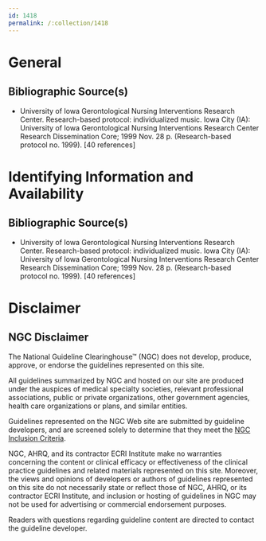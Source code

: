 ```yaml
---
id: 1418
permalink: /:collection/1418
---
```


# General

## Bibliographic Source(s)

- University of Iowa Gerontological Nursing Interventions Research Center. Research-based protocol: individualized music. Iowa City (IA): University of Iowa Gerontological Nursing Interventions Research Center Research Dissemination Core; 1999 Nov. 28 p. (Research-based protocol no. 1999). [40 references]

# Identifying Information and Availability

## Bibliographic Source(s)

- University of Iowa Gerontological Nursing Interventions Research Center. Research-based protocol: individualized music. Iowa City (IA): University of Iowa Gerontological Nursing Interventions Research Center Research Dissemination Core; 1999 Nov. 28 p. (Research-based protocol no. 1999). [40 references]

# Disclaimer

## NGC Disclaimer

The National Guideline Clearinghouse™ (NGC) does not develop, produce, approve, or endorse the guidelines represented on this site.

All guidelines summarized by NGC and hosted on our site are produced under the auspices of medical specialty societies, relevant professional associations, public or private organizations, other government agencies, health care organizations or plans, and similar entities.

Guidelines represented on the NGC Web site are submitted by guideline developers, and are screened solely to determine that they meet the [NGC Inclusion Criteria](/help-and-about/summaries/inclusion-criteria).

NGC, AHRQ, and its contractor ECRI Institute make no warranties concerning the content or clinical efficacy or effectiveness of the clinical practice guidelines and related materials represented on this site. Moreover, the views and opinions of developers or authors of guidelines represented on this site do not necessarily state or reflect those of NGC, AHRQ, or its contractor ECRI Institute, and inclusion or hosting of guidelines in NGC may not be used for advertising or commercial endorsement purposes.

Readers with questions regarding guideline content are directed to contact the guideline developer.

